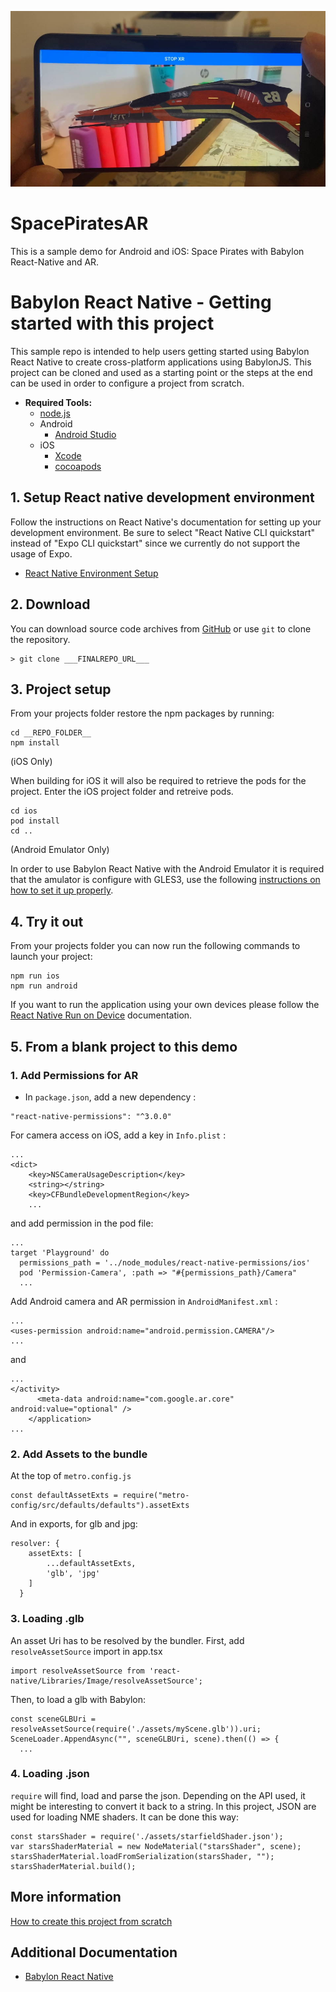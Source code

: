 ![Space Pirates AR](SpacePiratesAR.jpg)

# SpacePiratesAR

This is a sample demo for Android and iOS: Space Pirates with Babylon React-Native and AR.

# Babylon React Native - Getting started with this project

This sample repo is intended to help users getting started using Babylon React Native to create cross-platform applications using BabylonJS. This project can be cloned and used as a starting point or the steps at the end can be used in order to configure a project from scratch. 

- **Required Tools:**
    - [node.js](https://nodejs.org/en/)
    - Android
      - [Android Studio](https://developer.android.com/studio)
    - iOS
      - [Xcode](https://developer.apple.com/xcode/resources/)
      - [cocoapods](https://cocoapods.org/)


## 1. Setup React native development environment

Follow the instructions on React Native's documentation for setting up your development environment. Be sure to select "React Native CLI quickstart" instead of "Expo CLI quickstart" since we currently do not support the usage of Expo. 

- [React Native Environment Setup](https://reactnative.dev/docs/environment-setup)

## 2. Download 

You can download source code archives from [GitHub](https://github.com/SergioRZMasson/BabylonReactNative-GetStarted) or use ```git``` to clone the repository.

```
> git clone ___FINALREPO_URL___
```

## 3. Project setup

From your projects folder restore the npm packages by running:

```
cd __REPO_FOLDER__
npm install
```

(iOS Only) 

When building for iOS it will also be required to retrieve the pods for the project. Enter the iOS project folder and retreive pods.

```
cd ios
pod install
cd ..
```

(Android Emulator Only)

In order to use Babylon React Native with the Android Emulator it is required that the amulator is configure with GLES3, use the following [instructions on how to set it up properly](docs/ANDROID_EMULATOR.md).



## 4. Try it out

From your projects folder you can now run the following commands to launch your project:

```
npm run ios
npm run android
```

If you want to run the application using your own devices please follow the [React Native Run on Device](https://reactnative.dev/docs/running-on-device) documentation.


## 5. From a blank project to this demo

### 1. Add Permissions for AR
 - In `package.json`, add a new dependency :
 ```
 "react-native-permissions": "^3.0.0"
 ```
For camera access on iOS, add a key in `Info.plist` :

```
...
<dict>
    <key>NSCameraUsageDescription</key>
    <string></string>
    <key>CFBundleDevelopmentRegion</key>
    ...
```

and add permission in the pod file:
```
...
target 'Playground' do
  permissions_path = '../node_modules/react-native-permissions/ios'
  pod 'Permission-Camera', :path => "#{permissions_path}/Camera"
  ...
```

Add Android camera and AR permission in `AndroidManifest.xml` :

```
...
<uses-permission android:name="android.permission.CAMERA"/>
...
```

and 

```
...
</activity>
      <meta-data android:name="com.google.ar.core" android:value="optional" />
    </application>
...
```

### 2. Add Assets to the bundle
 
At the top of `metro.config.js`
```
const defaultAssetExts = require("metro-config/src/defaults/defaults").assetExts
```
And in exports, for glb and jpg:
```
resolver: {
    assetExts: [
        ...defaultAssetExts,
        'glb', 'jpg'
    ]
  }
```
### 3. Loading .glb
An asset Uri has to be resolved by the bundler.
First, add `resolveAssetSource` import in app.tsx
```
import resolveAssetSource from 'react-native/Libraries/Image/resolveAssetSource';
```
Then, to load a glb with Babylon:
```
const sceneGLBUri = resolveAssetSource(require('./assets/myScene.glb')).uri;
SceneLoader.AppendAsync("", sceneGLBUri, scene).then(() => {
  ...
```
### 4. Loading .json
`require` will find, load and parse the json. Depending on the API used, it might be interesting to convert it back to a string.
In this project, JSON are used for loading NME shaders. It can be done this way:
```
const starsShader = require('./assets/starfieldShader.json');
var starsShaderMaterial = new NodeMaterial("starsShader", scene);
starsShaderMaterial.loadFromSerialization(starsShader, "");
starsShaderMaterial.build();
```

## More information

[How to create this project from scratch](CREATE.md)

Additional Documentation
------------------------

* [Babylon React Native](https://github.com/BabylonJS/BabylonReactNative)